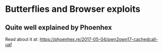 # Butterflies and Browser exploits

## Quite well explained by Phoenhex
Read about it at:
https://phoenhex.re/2017-05-04/pwn2own17-cachedcall-uaf

